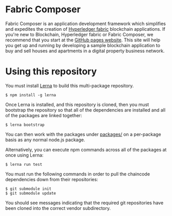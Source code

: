 # Fabric Composer
Fabric Composer is an application development framework which simplifies and expedites the creation of [Hyperledger fabric](https://hyperledger-fabric.readthedocs.io/en/latest/) blockchain applications. If you're new to Blockchain, Hyperledger fabric or Fabric Composer, we recommend that  you start at the [GitHub pages website](https://fabric-composer.github.io). This site will help you get up and running by developing a sample blockchain application to buy and sell houses and apartments in a digital property business network.

# Using this repository

You must install [Lerna](https://lernajs.io) to build this multi-package repository.

    $ npm install -g lerna

Once Lerna is installed, and this repository is cloned, then you must bootstrap the
repository so that all of the dependencies are installed and all of the packages are
linked together:

    $ lerna bootstrap

You can then work with the packages under [packages/](packages/) on a per-package
basis as any normal node.js package.

Alternatively, you can execute npm commands across all of the packages at once using
Lerna:

    $ lerna run test

You must run the following commands in order to pull the chaincode dependencies down from their repositories:

    $ git submodule init
    $ git submodule update

You should see messages indicating that the required git repositories have been cloned into the correct
vendor subdirectory.
